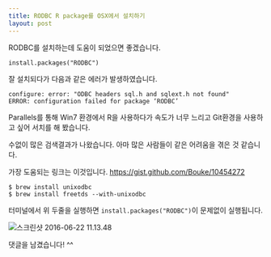 ```yaml
---
title: RODBC R package를 OSX에서 설치하기
layout: post
---
```


RODBC를 설치하는데 도움이 되었으면 좋겠습니다.

```
install.packages("RODBC")
```

잘 설치되다가 다음과 같은 에러가 발생하였습니다.

```
configure: error: "ODBC headers sql.h and sqlext.h not found"
ERROR: configuration failed for package ‘RODBC’
```

Parallels를 통해 Win7 환경에서 R을 사용하다가 속도가 너무 느리고 Git환경을 사용하고 싶어 서치를 해 봤습니다.

수없이 많은 검색결과가 나왔습니다. 아마 많은 사람들이 같은 어려움을 겪은 것 같습니다.

가장 도움되는 링크는 이것입니다. https://gist.github.com/Bouke/10454272

```
$ brew install unixodbc
$ brew install freetds --with-unixodbc
```

터미널에서 위 두줄을 실행하면 ```install.packages("RODBC")```이 문제없이 실행됩니다.

![스크린샷 2016-06-22 11.13.48](http://i.imgur.com/kmFHfRD.png)

댓글을 남겼습니다! ^^
